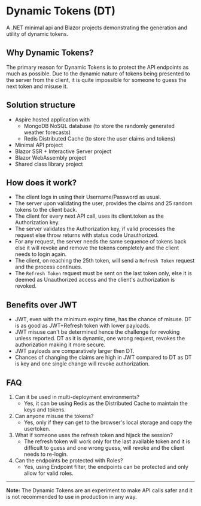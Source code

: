 # Dynamic Tokens (DT)
A .NET minimal api and Blazor projects demonstrating the generation and utility of dynamic tokens.

## Why Dynamic Tokens?
The primary reason for Dynamic Tokens is to protect the API endpoints as much as possible. Due to the dynamic nature of tokens being presented to the server from the client, it is quite impossible for someone to guess the next token and misuse it.

## Solution structure
-  Aspire hosted application with
   -  MongoDB NoSQL database (to store the randomly generated weather forecasts)
   -  Redis Distributed Cache (to store the user claims and tokens)
-  Minimal API project
-  Blazor SSR + Interactive Server project
-  Blazor WebAssembly project
-  Shared class library project

## How does it work?
-  The client logs in using their Username/Password as usual.
-  The server upon validating the user, provides the claims and 25 random tokens to the client back.
-  The client for every next API call, uses its client.token as the Authorization key.
-  The server validates the Authorization key, if valid processes the request else throw returns with status code Unauthorized.
-  For any request, the server needs the same sequence of tokens back else it will revoke and remove the tokens completely and the client needs to login again.
-  The client, on reaching the 25th token, will send a `Refresh Token` request and the process continues.
-  The `Refresh Token` request must be sent on the last token only, else it is deemed as Unauthorized access and the client's authorization is revoked.

## Benefits over JWT
-  JWT, even with the minimum expiry time, has the chance of misuse. DT is as good as JWT+Refresh token with lower payloads.
-  JWT misuse can't be determined hence the challenge for revoking unless reported. DT as it is dynamic, one wrong request, revokes the authorization making it more secure.
-  JWT payloads are comparatively larger then DT.
-  Chances of changing the claims are high in JWT compared to DT as DT is key and one single change will revoke authorization.

## FAQ
1.  Can it be used in multi-deployment environments?
    -  Yes, it can be using Redis as the Distributed Cache to maintain the keys and tokens.
2.  Can anyone misuse the tokens?
    -  Yes, only if they can get to the browser's local storage and copy the usertoken.
3.  What if someone uses the refresh token and hijack the session?
    -  The refresh token will work only for the last available token and it is difficult to guess and one wrong guess, will revoke and the client needs to re-login.
4.  Can the endpoints be protected with Roles?
    -  Yes, using Endpoint filter, the endpoints can be protected and only allow for valid roles.  

---

**Note:**
The Dynamic Tokens are an experiment to make API calls safer and it is not recommended to use in production in any way.
